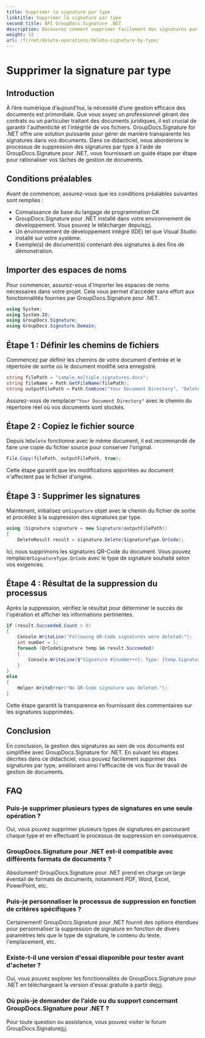 ```yaml
---
title: Supprimer la signature par type
linktitle: Supprimer la signature par type
second_title: API GroupDocs.Signature .NET
description: Découvrez comment supprimer facilement des signatures par type dans des documents .NET à l'aide de GroupDocs.Signature, améliorant ainsi l'efficacité de la gestion des documents.
weight: 12
url: /fr/net/delete-operations/delete-signature-by-type/
---
```


# Supprimer la signature par type

## Introduction
À l’ère numérique d’aujourd’hui, la nécessité d’une gestion efficace des documents est primordiale. Que vous soyez un professionnel gérant des contrats ou un particulier traitant des documents juridiques, il est crucial de garantir l'authenticité et l'intégrité de vos fichiers. GroupDocs.Signature for .NET offre une solution puissante pour gérer de manière transparente les signatures dans vos documents. Dans ce didacticiel, nous aborderons le processus de suppression des signatures par type à l'aide de GroupDocs.Signature pour .NET, vous fournissant un guide étape par étape pour rationaliser vos tâches de gestion de documents.
## Conditions préalables
Avant de commencer, assurez-vous que les conditions préalables suivantes sont remplies :
- Connaissance de base du langage de programmation C#.
-  GroupDocs.Signature pour .NET installé dans votre environnement de développement. Vous pouvez le télécharger depuis[ici](https://releases.groupdocs.com/signature/net/).
- Un environnement de développement intégré (IDE) tel que Visual Studio installé sur votre système.
- Exemple(s) de document(s) contenant des signatures à des fins de démonstration.
## Importer des espaces de noms
Pour commencer, assurez-vous d'importer les espaces de noms nécessaires dans votre projet. Cela vous permet d'accéder sans effort aux fonctionnalités fournies par GroupDocs.Signature pour .NET.
```csharp
using System;
using System.IO;
using GroupDocs.Signature;
using GroupDocs.Signature.Domain;
```
## Étape 1 : Définir les chemins de fichiers
Commencez par définir les chemins de votre document d'entrée et le répertoire de sortie où le document modifié sera enregistré.
```csharp
string filePath = "sample_multiple_signatures.docx";
string fileName = Path.GetFileName(filePath);
string outputFilePath = Path.Combine("Your Document Directory", "DeleteBySignatureType", fileName);
```
 Assurez-vous de remplacer`"Your Document Directory"` avec le chemin du répertoire réel où vos documents sont stockés.
## Étape 2 : Copiez le fichier source
 Depuis le`Delete` fonctionne avec le même document, il est recommandé de faire une copie du fichier source pour conserver l'original.
```csharp
File.Copy(filePath, outputFilePath, true);
```
Cette étape garantit que les modifications apportées au document n'affectent pas le fichier d'origine.
## Étape 3 : Supprimer les signatures
 Maintenant, initialisez un`Signature` objet avec le chemin du fichier de sortie et procédez à la suppression des signatures par type.
```csharp
using (Signature signature = new Signature(outputFilePath))
{
    DeleteResult result = signature.Delete(SignatureType.QrCode);
```
 Ici, nous supprimons les signatures QR-Code du document. Vous pouvez remplacer`SignatureType.QrCode` avec le type de signature souhaité selon vos exigences.
## Étape 4 : Résultat de la suppression du processus
Après la suppression, vérifiez le résultat pour déterminer le succès de l'opération et afficher les informations pertinentes.
```csharp
if (result.Succeeded.Count > 0)
{
    Console.WriteLine("Following QR-Code signatures were deleted:");
    int number = 1;
    foreach (QrCodeSignature temp in result.Succeeded)
    {
        Console.WriteLine($"Signature #{number++}: Type: {temp.SignatureType} Id:{temp.SignatureId}, Text: {temp.Text}");
    }
}
else
{
    Helper.WriteError("No QR-Code signature was deleted.");
}
```
Cette étape garantit la transparence en fournissant des commentaires sur les signatures supprimées.

## Conclusion
En conclusion, la gestion des signatures au sein de vos documents est simplifiée avec GroupDocs.Signature for .NET. En suivant les étapes décrites dans ce didacticiel, vous pouvez facilement supprimer des signatures par type, améliorant ainsi l'efficacité de vos flux de travail de gestion de documents.
## FAQ
### Puis-je supprimer plusieurs types de signatures en une seule opération ?
Oui, vous pouvez supprimer plusieurs types de signatures en parcourant chaque type et en effectuant le processus de suppression en conséquence.
### GroupDocs.Signature pour .NET est-il compatible avec différents formats de documents ?
Absolument! GroupDocs.Signature pour .NET prend en charge un large éventail de formats de documents, notamment PDF, Word, Excel, PowerPoint, etc.
### Puis-je personnaliser le processus de suppression en fonction de critères spécifiques ?
Certainement! GroupDocs.Signature pour .NET fournit des options étendues pour personnaliser la suppression de signature en fonction de divers paramètres tels que le type de signature, le contenu du texte, l'emplacement, etc.
### Existe-t-il une version d'essai disponible pour tester avant d'acheter ?
 Oui, vous pouvez explorer les fonctionnalités de GroupDocs.Signature pour .NET en téléchargeant la version d'essai gratuite à partir de[ici](https://releases.groupdocs.com/).
### Où puis-je demander de l’aide ou du support concernant GroupDocs.Signature pour .NET ?
 Pour toute question ou assistance, vous pouvez visiter le forum GroupDocs.Signature[ici](https://forum.groupdocs.com/c/signature/13).
